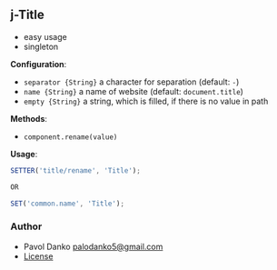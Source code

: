 ## j-Title

- easy usage
- singleton

__Configuration__:

- `separator {String}` a character for separation (default: `-`)
- `name {String}` a name of website (default: `document.title`)
- `empty {String}` a string, which is filled, if there is no value in path

__Methods__:

- `component.rename(value)`

__Usage__:

```javascript
SETTER('title/rename', 'Title');

OR

SET('common.name', 'Title');
````

### Author

- Pavol Danko <palodanko5@gmail.com>
- [License](https://www.totaljs.com/license/)